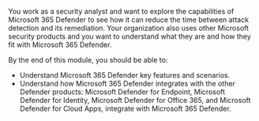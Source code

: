 You work as a security analyst and want to explore the capabilities of Microsoft 365 Defender to see how it can reduce the time between attack detection and its remediation. Your organization also uses other Microsoft security products and you want to understand what they are and how they fit with Microsoft 365 Defender.

By the end of this module, you should be able to:

- Understand Microsoft 365 Defender key features and scenarios.
- Understand how Microsoft 365 Defender integrates with the other Defender products: Microsoft Defender for Endpoint, Microsoft Defender for Identity, Microsoft Defender for Office 365, and Microsoft Defender for Cloud Apps, integrate with Microsoft 365 Defender.
